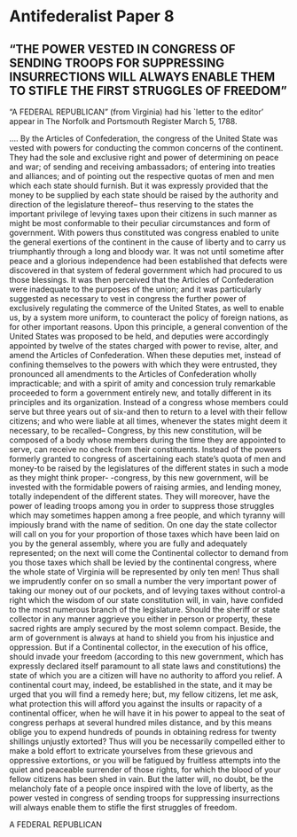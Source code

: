 # Antifederalist Paper 8
## “THE POWER VESTED IN CONGRESS OF SENDING TROOPS FOR SUPPRESSING INSURRECTIONS WILL ALWAYS ENABLE THEM TO STIFLE THE FIRST STRUGGLES OF FREEDOM”
 
“A FEDERAL REPUBLICAN” (from Virginia) had his `letter to the editor’ appear in The Norfolk and Portsmouth Register March 5, 1788.

…. By the Articles of Confederation, the congress of the United State was vested with powers for conducting the common concerns of the continent. They had the sole and exclusive right and power of determining on peace and war; of sending and receiving ambassadors; of entering into treaties and alliances; and of pointing out the respective quotas of men and men which each state should furnish. But it was expressly provided that the money to be supplied by each state should be raised by the authority and direction of the legislature thereof– thus reserving to the states the important privilege of levying taxes upon their citizens in such manner as might be most conformable to their peculiar circumstances and form of government. With powers thus constituted was congress enabled to unite the general exertions of the continent in the cause of liberty and to carry us triumphantly through a long and bloody war. It was not until sometime after peace and a glorious independence had been established that defects were discovered in that system of federal government which had procured to us those blessings. It was then perceived that the Articles of Confederation were inadequate to the purposes of the union; and it was particularly suggested as necessary to vest in congress the further power of exclusively regulating the commerce of the United States, as well to enable us, by a system more uniform, to counteract the policy of foreign nations, as for other important reasons. Upon this principle, a general convention of the United States was proposed to be held, and deputies were accordingly appointed by twelve of the states charged with power to revise, alter, and amend the Articles of Confederation. When these deputies met, instead of confining themselves to the powers with which they were entrusted, they pronounced all amendments to the Articles of Confederation wholly impracticable; and with a spirit of amity and concession truly remarkable proceeded to form a government entirely new, and totally different in its principles and its organization. Instead of a congress whose members could serve but three years out of six-and then to return to a level with their fellow citizens; and who were liable at all times, whenever the states might deem it necessary, to be recalled– Congress, by this new constitution, will be composed of a body whose members during the time they are appointed to serve, can receive no check from their constituents. Instead of the powers formerly granted to congress of ascertaining each state’s quota of men and money-to be raised by the legislatures of the different states in such a mode as they might think proper- -congress, by this new government, will be invested with the formidable powers of raising armies, and lending money, totally independent of the different states. They will moreover, have the power of leading troops among you in order to suppress those struggles which may sometimes happen among a free people, and which tyranny will impiously brand with the name of sedition. On one day the state collector will call on you for your proportion of those taxes which have been laid on you by the general assembly, where you are fully and adequately represented; on the next will come the Continental collector to demand from you those taxes which shall be levied by the continental congress, where the whole state of Virginia will be represented by only ten men! Thus shall we imprudently confer on so small a number the very important power of taking our money out of our pockets, and of levying taxes without control-a right which the wisdom of our state constitution will, in vain, have confided to the most numerous branch of the legislature. Should the sheriff or state collector in any manner aggrieve you either in person or property, these sacred rights are amply secured by the most solemn compact. Beside, the arm of government is always at hand to shield you from his injustice and oppression. But if a Continental collector, in the execution of his office, should invade your freedom (according to this new government, which has expressly declared itself paramount to all state laws and constitutions) the state of which you are a citizen will have no authority to afford you relief. A continental court may, indeed, be established in the state, and it may be urged that you will find a remedy here; but, my fellow citizens, let me ask, what protection this will afford you against the insults or rapacity of a continental officer, when he will have it in his power to appeal to the seat of congress perhaps at several hundred miles distance, and by this means oblige you to expend hundreds of pounds in obtaining redress for twenty shillings unjustly extorted? Thus will you be necessarily compelled either to make a bold effort to extricate yourselves from these grievous and oppressive extortions, or you will be fatigued by fruitless attempts into the quiet and peaceable surrender of those rights, for which the blood of your fellow citizens has been shed in vain. But the latter will, no doubt, be the melancholy fate of a people once inspired with the love of liberty, as the power vested in congress of sending troops for suppressing insurrections will always enable them to stifle the first struggles of freedom.

A FEDERAL REPUBLICAN
